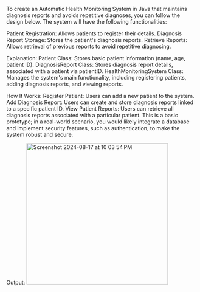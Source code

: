 To create an Automatic Health Monitoring System in Java that maintains diagnosis reports and avoids repetitive diagnoses, you can follow the design below. The system will have the following functionalities:

Patient Registration: Allows patients to register their details.
Diagnosis Report Storage: Stores the patient's diagnosis reports.
Retrieve Reports: Allows retrieval of previous reports to avoid repetitive diagnosing.

Explanation:
Patient Class: Stores basic patient information (name, age, patient ID).
DiagnosisReport Class: Stores diagnosis report details, associated with a patient via patientID.
HealthMonitoringSystem Class: Manages the system's main functionality, including registering patients, adding diagnosis reports, and viewing reports.

How It Works:
Register Patient: Users can add a new patient to the system.
Add Diagnosis Report: Users can create and store diagnosis reports linked to a specific patient ID.
View Patient Reports: Users can retrieve all diagnosis reports associated with a particular patient.
This is a basic prototype; in a real-world scenario, you would likely integrate a database and implement security features, such as authentication, to make the system robust and secure.

Output: <img width="372" alt="Screenshot 2024-08-17 at 10 03 54 PM" src="https://github.com/user-attachments/assets/2f8afb9b-016a-4eda-b2b0-46adac1dd630">
